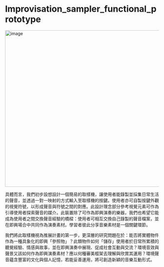 # Improvisation_sampler_functional_prototype

<img width="513" alt="image" src="https://github.com/user-attachments/assets/c338bad1-9ee6-448d-9f66-1756242f3882" />

具體而言，我們初步設想設計一個簡易的取樣機，讓使用者能錄製並採集日常生活的聲音，並透過一對一映射的方式輸入至取樣機的按鍵。使用者亦可自製按鍵外觀的視覺符號，以形成聲音與符號之間的對應。此設計理念部分參考視覺元素可作為引導使用者探索聲音的媒介。此裝置除了可作為即興演奏的樂器，我們也希望它能成為使用者之間交換聲音經驗的橋樑：使用者可相互交換自己錄製的聲音檔案，並在即興場合中共同作為演奏素材。學習者彼此分享音樂素材是一個關鍵環節。

我們將此取樣機視為推展計畫的第一步，更深層的研究問題在於：能否將實體物件作為一種具象化的即興「參照物」？此類物件如何「儲存」使用者於日常所累積的聽覺經驗、情感與故事，並在即興演奏中展現、促成社會互動與交流？環境音效與聲景又該如何作為即興演奏素材？應以何種審美框架去理解與欣賞其運用？環境聲音蘊含豐富的文化與個人記憶，若能妥善運用，將可創造新穎的音樂互動形式。
